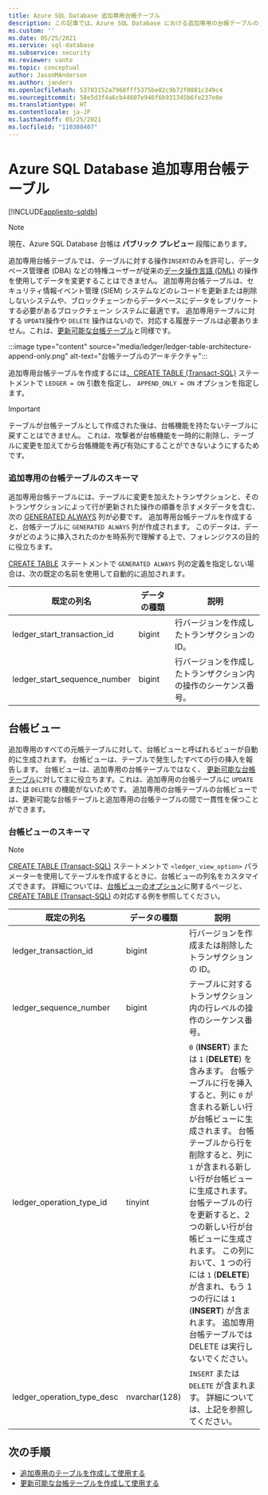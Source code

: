 ```yaml
---
title: Azure SQL Database 追加専用台帳テーブル
description: この記事では、Azure SQL Database における追加専用の台帳テーブルのスキーマとビューに関する情報を提供します
ms.custom: ''
ms.date: 05/25/2021
ms.service: sql-database
ms.subservice: security
ms.reviewer: vanto
ms.topic: conceptual
author: JasonMAnderson
ms.author: janders
ms.openlocfilehash: 53783152a7968fff5375be82c9b72f0881c349c4
ms.sourcegitcommit: 58e5d3f4a6cb44607e946f6b931345b6fe237e0e
ms.translationtype: HT
ms.contentlocale: ja-JP
ms.lasthandoff: 05/25/2021
ms.locfileid: "110388407"
---
```

# <a name="azure-sql-database-append-only-ledger-tables"></a>Azure SQL Database 追加専用台帳テーブル

[!INCLUDE[appliesto-sqldb](../includes/appliesto-sqldb.md)]

> [!NOTE]
> 現在、Azure SQL Database 台帳は **パブリック プレビュー** 段階にあります。

追加専用台帳テーブルでは、テーブルに対する操作`INSERT`のみを許可し、データベース管理者 (DBA) などの特権ユーザーが従来の[データ操作言語 (DML)](/sql/t-sql/queries/queries) の操作を使用してデータを変更することはできません。 追加専用台帳テーブルは、セキュリティ情報イベント管理 (SIEM) システムなどのレコードを更新または削除しないシステムや、ブロックチェーンからデータベースにデータをレプリケートする必要があるブロックチェーン システムに最適です。  追加専用テーブルに対する `UPDATE`操作や `DELETE` 操作はないので、対応する履歴テーブルは必要ありません。これは、[更新可能な台帳テーブル](ledger-updatable-ledger-tables.md)と同様です。

:::image type="content" source="media/ledger/ledger-table-architecture-append-only.png" alt-text="台帳テーブルのアーキテクチャ":::

追加専用台帳テーブルを作成するには[、CREATE TABLE (Transact-SQL)](/sql/t-sql/statements/create-table-transact-sql) ステートメントで `LEDGER = ON` 引数を指定し、 `APPEND_ONLY = ON` オプションを指定します。

> [!IMPORTANT]
> テーブルが台帳テーブルとして作成された後は、台帳機能を持たないテーブルに戻すことはできません。 これは、攻撃者が台帳機能を一時的に削除し、テーブルに変更を加えてから台帳機能を再び有効にすることができないようにするためです。

### <a name="append-only-ledger-table-schema"></a>追加専用の台帳テーブルのスキーマ

追加専用台帳テーブルには、テーブルに変更を加えたトランザクションと、そのトランザクションによって行が更新された操作の順番を示すメタデータを含む、次の [GENERATED ALWAYS](/sql/t-sql/statements/create-table-transact-sql#generate-always-columns) 列が必要です。 追加専用台帳テーブルを作成すると、台帳テーブルに `GENERATED ALWAYS` 列が作成されます。 このデータは、データがどのように挿入されたのかを時系列で理解する上で、フォレンジクスの目的に役立ちます。

[CREATE TABLE](/sql/t-sql/statements/create-table-transact-sql) ステートメントで `GENERATED ALWAYS` 列の定義を指定しない場合は、次の既定の名前を使用して自動的に追加されます。

| 既定の列名 | データの種類 | 説明 |
|--|--|--|
| ledger_start_transaction_id | bigint | 行バージョンを作成したトランザクションの ID。 |
| ledger_start_sequence_number | bigint | 行バージョンを作成したトランザクション内の操作のシーケンス番号。 |

## <a name="ledger-view"></a>台帳ビュー

追加専用のすべての元帳テーブルに対して、台帳ビューと呼ばれるビューが自動的に生成されます。 台帳ビューは、テーブルで発生したすべての行の挿入を報告します。 台帳ビューは、追加専用の台帳テーブルではなく、 [更新可能な台帳テーブル](ledger-updatable-ledger-tables.md)に対して主に役立ちます。これは、追加専用の台帳テーブルに `UPDATE` または `DELETE` の機能がないためです。 追加専用の台帳テーブルの台帳ビューでは、更新可能な台帳テーブルと追加専用の台帳テーブルの間で一貫性を保つことができます。

### <a name="ledger-view-schema"></a>台帳ビューのスキーマ

> [!NOTE]
> [CREATE TABLE (Transact-SQL)](/sql/t-sql/statements/create-table-transact-sql?view=azuresqldb-current&preserve-view=true) ステートメントで `<ledger_view_option>` パラメーターを使用してテーブルを作成するときに、台帳ビューの列名をカスタマイズできます。 詳細については、[台帳ビューのオプション](/sql/t-sql/statements/create-table-transact-sql?view=azuresqldb-current&preserve-view=true#ledger-view-options)に関するページと、[CREATE TABLE (Transact-SQL)](/sql/t-sql/statements/create-table-transact-sql?view=azuresqldb-current&preserve-view=true) の対応する例を参照してください。

| 既定の列名 | データの種類 | 説明 |
| --- | --- | --- |
| ledger_transaction_id | bigint | 行バージョンを作成または削除したトランザクションの ID。 |
| ledger_sequence_number | bigint | テーブルに対するトランザクション内の行レベルの操作のシーケンス番号。 |
| ledger_operation_type_id | tinyint | `0` (**INSERT**) または `1` (**DELETE**) を含みます。 台帳テーブルに行を挿入すると、列に `0` が含まれる新しい行が台帳ビューに生成されます。 台帳テーブルから行を削除すると、列に `1` が含まれる新しい行が台帳ビューに生成されます。 台帳テーブルの行を更新すると、2 つの新しい行が台帳ビューに生成されます。 この列において、1 つの行には `1` (**DELETE**) が含まれ、もう 1 つの行には `1` (**INSERT**) が含まれます。 追加専用台帳テーブルでは DELETE は実行しないでください。 |
| ledger_operation_type_desc | nvarchar(128) | `INSERT` または `DELETE` が含まれます。 詳細については、上記を参照してください。 |

## <a name="next-steps"></a>次の手順
  
- [追加専用のテーブルを作成して使用する](ledger-how-to-append-only-ledger-tables.md)
- [更新可能な台帳テーブルを作成して使用する](ledger-how-to-updatable-ledger-tables.md)
